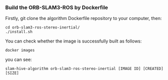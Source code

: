 ### Build the ORB-SLAM3-ROS by Dockerfile
Firstly, git clone the algorithm Dockerfile repository to your computer, then:
```
cd orb-slam3-ros-stereo-inertial/
./install.sh
```
You can check whether the image is successfully built as follows:
```
docker images
```
you can see:
```
slam-hive-algorithm orb-slam3-ros-stereo-inertial [IMAGE ID] [CREATED] [SIZE]
```
